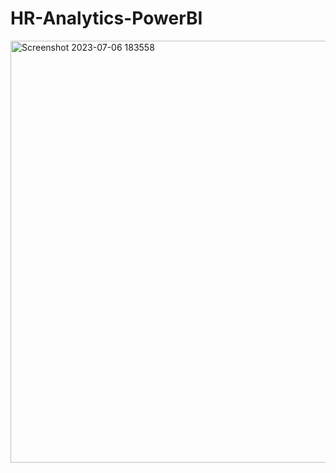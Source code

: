 # HR-Analytics-PowerBI
<img width="675" alt="Screenshot 2023-07-06 183558" src="https://github.com/PayalNandre/HR-Analytics-PowerBI/assets/123804088/d604cd83-e4a9-4829-aaeb-87027481ed7a">
